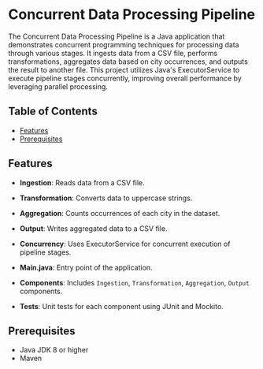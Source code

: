 # Concurrent Data Processing Pipeline

The Concurrent Data Processing Pipeline is a Java application that demonstrates concurrent programming techniques for processing data through various stages. It ingests data from a CSV file, performs transformations, aggregates data based on city occurrences, and outputs the result to another file. This project utilizes Java's ExecutorService to execute pipeline stages concurrently, improving overall performance by leveraging parallel processing.

## Table of Contents

- [Features](#features)
- [Prerequisites](#prerequisites)


## Features

- **Ingestion**: Reads data from a CSV file.
- **Transformation**: Converts data to uppercase strings.
- **Aggregation**: Counts occurrences of each city in the dataset.
- **Output**: Writes aggregated data to a CSV file.
- **Concurrency**: Uses ExecutorService for concurrent execution of pipeline stages.


- **Main.java**: Entry point of the application.
- **Components**: Includes `Ingestion`, `Transformation`, `Aggregation`, `Output` components.
- **Tests**: Unit tests for each component using JUnit and Mockito.

## Prerequisites

- Java JDK 8 or higher
- Maven

